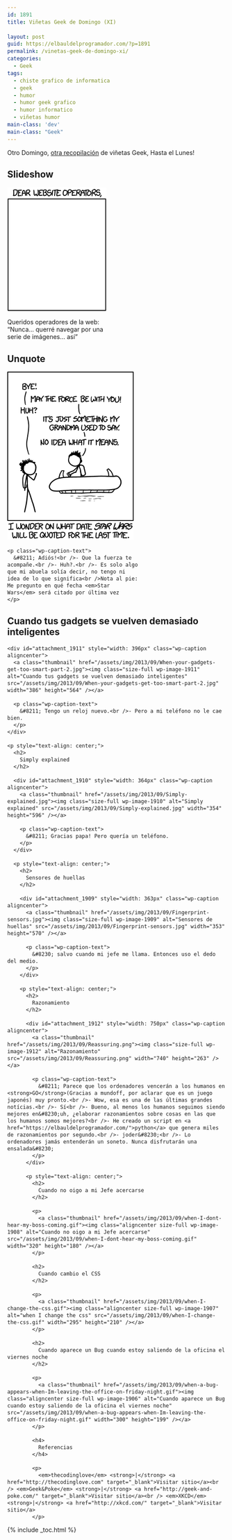 ```yaml
---
id: 1891
title: Viñetas Geek de Domingo (XI)

layout: post
guid: https://elbauldelprogramador.com/?p=1891
permalink: /vinetas-geek-de-domingo-xi/
categories:
  - Geek
tags:
  - chiste grafico de informatica
  - geek
  - humor
  - humor geek grafico
  - humor informatico
  - viñetas humor
main-class: 'dev'
main-class: "Geek"
---
```

Otro Domingo, [otra recopilación][1] de viñetas Geek, Hasta el Lunes!

## Slideshow

<div id="attachment_1905" style="width: 238px" class="wp-caption aligncenter">
  <a class="thumbnail" href="/assets/img/2013/09/Slideshow.gif"><img class="size-full wp-image-1905" alt="Slideshow" src="/assets/img/2013/09/Slideshow.gif" width="228" height="285" /></a>
  
  <p class="wp-caption-text">
    Queridos operadores de la web:<br />“Nunca&#8230; querré navegar por una serie de imágenes&#8230; así”
  </p>
</div>

<p style="text-align: center;">
  <p>
    <!--ad-->
  </p>
  
  <h2>
    Unquote
  </h2>
  
  <div id="attachment_1913" style="width: 301px" class="wp-caption aligncenter">
    <a class="thumbnail" href="/assets/img/2013/09/Unquote.png"><img class="size-full wp-image-1913" alt="Unquote" src="/assets/img/2013/09/Unquote.png" width="291" height="387" /></a>
    
    <p class="wp-caption-text">
      &#8211; Adiós!<br />- Que la fuerza te acompañe.<br />- Huh?.<br />- Es solo algo que mi abuela solía decir, no tengo ni idea de lo que significa<br />Nota al pie: Me pregunto en qué fecha <em>Star Wars</em> será citado por última vez
    </p>
  </div>
  
  <p style="text-align: center;">
    <h2>
      Cuando tus gadgets se vuelven demasiado inteligentes
    </h2>
    
    <div id="attachment_1911" style="width: 396px" class="wp-caption aligncenter">
      <a class="thumbnail" href="/assets/img/2013/09/When-your-gadgets-get-too-smart-part-2.jpg"><img class="size-full wp-image-1911" alt="Cuando tus gadgets se vuelven demasiado inteligentes" src="/assets/img/2013/09/When-your-gadgets-get-too-smart-part-2.jpg" width="386" height="564" /></a>
      
      <p class="wp-caption-text">
        &#8211; Tengo un reloj nuevo.<br />- Pero a mi teléfono no le cae bien.
      </p>
    </div>
    
    <p style="text-align: center;">
      <h2>
        Simply explained
      </h2>
      
      <div id="attachment_1910" style="width: 364px" class="wp-caption aligncenter">
        <a class="thumbnail" href="/assets/img/2013/09/Simply-explained.jpg"><img class="size-full wp-image-1910" alt="Simply explained" src="/assets/img/2013/09/Simply-explained.jpg" width="354" height="596" /></a>
        
        <p class="wp-caption-text">
          &#8211; Gracias papa! Pero quería un teléfono.
        </p>
      </div>
      
      <p style="text-align: center;">
        <h2>
          Sensores de huellas
        </h2>
        
        <div id="attachment_1909" style="width: 363px" class="wp-caption aligncenter">
          <a class="thumbnail" href="/assets/img/2013/09/Fingerprint-sensors.jpg"><img class="size-full wp-image-1909" alt="Sensores de huellas" src="/assets/img/2013/09/Fingerprint-sensors.jpg" width="353" height="570" /></a>
          
          <p class="wp-caption-text">
            &#8230; salvo cuando mi jefe me llama. Entonces uso el dedo del medio.
          </p>
        </div>
        
        <p style="text-align: center;">
          <h2>
            Razonamiento
          </h2>
          
          <div id="attachment_1912" style="width: 750px" class="wp-caption aligncenter">
            <a class="thumbnail" href="/assets/img/2013/09/Reassuring.png"><img class="size-full wp-image-1912" alt="Razonamiento" src="/assets/img/2013/09/Reassuring.png" width="740" height="263" /></a>
            
            <p class="wp-caption-text">
              &#8211; Parece que los ordenadores vencerán a los humanos en <strong>GO</strong>(Gracias a mundoff, por aclarar que es un juego japonés) muy pronto.<br />- Wow, esa es una de las últimas grandes notícias.<br />- Sí<br />- Bueno, al menos los humanos seguimos siendo mejores en&#8230;uh, ¿elaborar razonamientos sobre cosas en las que los humanos somos mejores?<br />- He creado un script en <a href="https://elbauldelprogramador.com/">python</a> que genera miles de razonamientos por segundo.<br />- joder&#8230;<br />- Lo ordenadores jamás entenderán un soneto. Nunca disfrutarán una ensalada&#8230;
            </p>
          </div>
          
          <p style="text-align: center;">
            <h2>
              Cuando no oigo a mi Jefe acercarse
            </h2>
            
            <p>
              <a class="thumbnail" href="/assets/img/2013/09/when-I-dont-hear-my-boss-coming.gif"><img class="aligncenter size-full wp-image-1908" alt="Cuando no oigo a mi Jefe acercarse" src="/assets/img/2013/09/when-I-dont-hear-my-boss-coming.gif" width="320" height="180" /></a>
            </p>
            
            <h2>
              Cuando cambio el CSS
            </h2>
            
            <p>
              <a class="thumbnail" href="/assets/img/2013/09/when-I-change-the-css.gif"><img class="aligncenter size-full wp-image-1907" alt="when I change the css" src="/assets/img/2013/09/when-I-change-the-css.gif" width="295" height="210" /></a>
            </p>
            
            <h2>
              Cuando aparece un Bug cuando estoy saliendo de la oficina el viernes noche
            </h2>
            
            <p>
              <a class="thumbnail" href="/assets/img/2013/09/when-a-bug-appears-when-Im-leaving-the-office-on-friday-night.gif"><img class="aligncenter size-full wp-image-1906" alt="Cuando aparece un Bug cuando estoy saliendo de la oficina el viernes noche" src="/assets/img/2013/09/when-a-bug-appears-when-Im-leaving-the-office-on-friday-night.gif" width="300" height="199" /></a>
            </p>
            
            <h4>
              Referencias
            </h4>
            
            <p>
              <em>thecodinglove</em> <strong>|</strong> <a href="http://thecodinglove.com" target="_blank">Visitar sitio</a><br /> <em>Geek&Poke</em> <strong>|</strong> <a href="http://geek-and-poke.com/" target="_blank">Visitar sitio</a><br /> <em>XKCD</em> <strong>|</strong> <a href="http://xkcd.com/" target="_blank">Visitar sitio</a>
            </p>
            
            

 [1]: https://elbauldelprogramador.com/ "Viñetas Geek de Domingo"

{% include _toc.html %}
